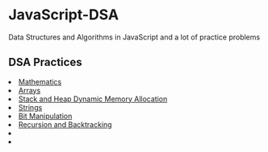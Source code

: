 # JavaScript-DSA
Data Structures and Algorithms in JavaScript and a lot of practice problems

## DSA Practices
<li><a href="dsa-practice/maths">Mathematics</a>
<li><a href="dsa-practice/arrays">Arrays</a>
<li><a href="dsa-practice/dma">Stack and Heap Dynamic Memory Allocation</a>
<li><a href="dsa-practice/strings">Strings</a>
<li><a href="dsa-practice/bit-manipulation">Bit Manipulation</a>
<li><a href="dsa-practice/recursion-backtracking">Recursion and Backtracking</a>
<li><a href="dsa-practice/"></a>
<li><a href="dsa-practice/"></a>


